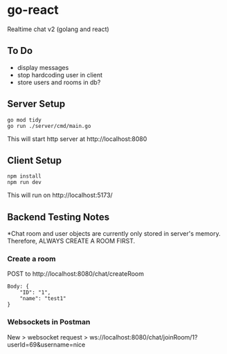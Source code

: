 # go-react
Realtime chat v2 (golang and react)

## To Do
- display messages
- stop hardcoding user in client
- store users and rooms in db?

## Server Setup
```
go mod tidy
go run ./server/cmd/main.go
```

This will start http server at http://localhost:8080

## Client Setup
```
npm install
npm run dev
```

This will run on http://localhost:5173/

## Backend Testing Notes

*Chat room and user objects are currently only stored in server's memory. Therefore,  ALWAYS CREATE A ROOM FIRST.

### Create a room
POST to http://localhost:8080/chat/createRoom
```
Body: {
    "ID": "1",
    "name": "test1"
}
```
### Websockets in Postman
New >  websocket request >  ws://localhost:8080/chat/joinRoom/1?userId=69&username=nice
